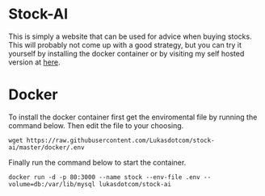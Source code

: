 # Stock-AI
This is simply a website that can be used for advice when buying stocks. This will probably not come up with a good strategy, but you can try it yourself by installing the docker container or by visiting my self hosted version at [here](https://stocks.lschaefer.xyz).

# Docker
To install the docker container first get the enviromental file by running the command below. Then edit the file to your choosing.
```
wget https://raw.githubusercontent.com/Lukasdotcom/stock-ai/master/docker/.env
```
Finally run the command below to start the container.
```
docker run -d -p 80:3000 --name stock --env-file .env --volume=db:/var/lib/mysql lukasdotcom/stock-ai
```
